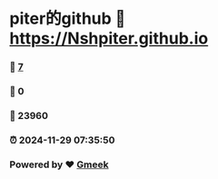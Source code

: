 # piter的github :link: https://Nshpiter.github.io 
### :page_facing_up: [7](https://Nshpiter.github.io/tag.html) 
### :speech_balloon: 0 
### :hibiscus: 23960 
### :alarm_clock: 2024-11-29 07:35:50 
### Powered by :heart: [Gmeek](https://github.com/Meekdai/Gmeek)
